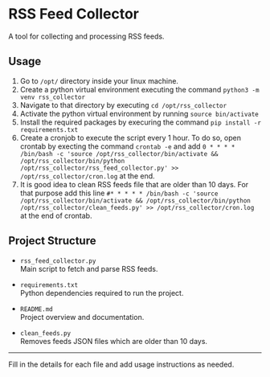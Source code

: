 # RSS Feed Collector

A tool for collecting and processing RSS feeds.

## Usage
1. Go to `/opt/` directory inside your linux machine.
2. Create a python virtual environment executing the command `python3 -m venv rss_collector`
2. Navigate to that directory by executing `cd /opt/rss_collector`
3. Activate the python virtual environment by running `source bin/activate`
4. Install the required packages by execuring the command `pip install -r requirements.txt`
5. Create a cronjob to execute the script every 1 hour. To do so, open crontab by execting the command `crontab -e` and add `0 * * * * /bin/bash -c 'source /opt/rss_collector/bin/activate && /opt/rss_collector/bin/python /opt/rss_collector/rss_feed_collector.py' >> /opt/rss_collector/cron.log` at the end.
6. It is good idea to clean RSS feeds file that are older than 10 days. For that purpose add this line `#* * * * * /bin/bash -c 'source /opt/rss_collector/bin/activate && /opt/rss_collector/bin/python /opt/rss_collector/clean_feeds.py' >> /opt/rss_collector/cron.log` at the end of crontab.

## Project Structure

- `rss_feed_collector.py`  
    Main script to fetch and parse RSS feeds.


- `requirements.txt`  
    Python dependencies required to run the project.

- `README.md`  
    Project overview and documentation.

- `clean_feeds.py`  
    Removes feeds JSON files which are older than 10 days.

---

Fill in the details for each file and add usage instructions as needed.